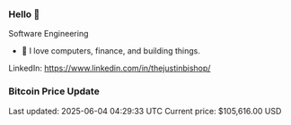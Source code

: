 ### Hello 🤙  

Software Engineering

- 🔭 I love computers, finance, and building things.
  
LinkedIn: https://www.linkedin.com/in/thejustinbishop/  



















































































































































































































































































































































































































































































































































































































































### Bitcoin Price Update
Last updated: 2025-06-04 04:29:33 UTC
Current price: $105,616.00 USD
